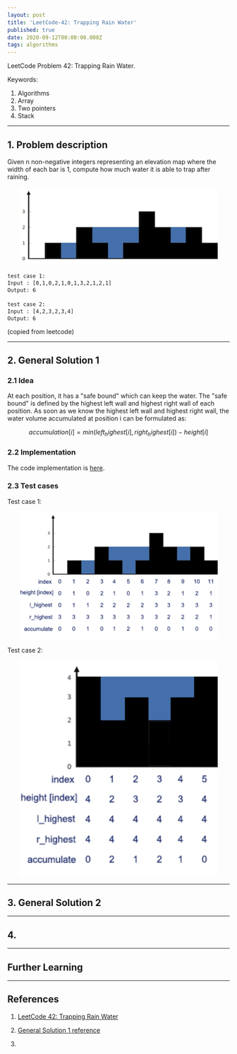 ```yaml
---
layout: post
title: 'LeetCode-42: Trapping Rain Water'
published: true
date: 2020-09-12T00:00:00.000Z
tags: algorithms
---
```


LeetCode Problem 42: Trapping Rain Water.

Keywords:

1. Algorithms
2. Array
3. Two pointers
4. Stack

<!--more-->

---

## 1. Problem description

Given n non-negative integers representing an elevation map where the width of each bar is 1, compute how much water it is able to trap after raining.

<p align="center">
<img src="/assets/2020-09-11-Leetcode-42/imgs/rainwatertrap.png" alt="description" width="450" >
</p>

```
test case 1:
Input : [0,1,0,2,1,0,1,3,2,1,2,1]
Output: 6

test case 2:
Input : [4,2,3,2,3,4]
Output: 6
```

(copied from leetcode)

---

## 2. General Solution 1

### 2.1 Idea

At each position, it has a "safe bound" which can keep the water. The "safe bound" is defined by the highest left wall and highest right wall of each position. As soon as we know the highest left wall and highest right wall, the water volume accumulated at position i can be formulated as:

$$accumulation[i] = min(left_highest[i], right_highest[i]) - height[i]$$

### 2.2 Implementation

The code implementation is [here](/assets/2020-09-11-Leetcode-42/src/general_solution_1.py).

### 2.3 Test cases

Test case 1: 

<p align="center">
<img src="/assets/2020-09-11-Leetcode-42/imgs/test-case-1.png" alt="test case 1" width="450" >
</p>

Test case 2:

<p align="center">
<img src="/assets/2020-09-11-Leetcode-42/imgs/test-case-2.png" alt="test case 2" width="450" >
</p>

---

## 3. General Solution 2


---

## 4. 

---

## Further Learning

---

## References

1. [LeetCode 42: Trapping Rain Water](https://leetcode.com/problems/trapping-rain-water/)

2. [General Solution 1 reference](https://leetcode.com/problems/trapping-rain-water/discuss/17357/Sharing-my-simple-c++-code:-O(n)-time-O(1)-space/190405)

3. 
